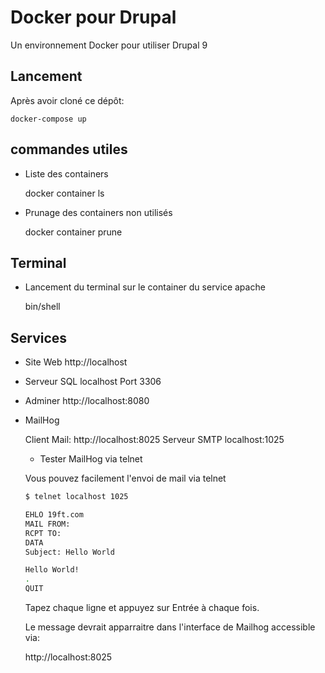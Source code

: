 # Docker pour Drupal

Un environnement Docker pour utiliser Drupal 9

## Lancement

Après avoir cloné ce dépôt:

	docker-compose up

## commandes utiles

* Liste des containers

	docker container ls

* Prunage des containers non utilisés

	docker container prune

## Terminal

* Lancement du terminal sur le container du service apache

	bin/shell

## Services

* Site Web
	http://localhost

* Serveur SQL
	localhost
	Port 3306

* Adminer
	http://localhost:8080

* MailHog

	Client Mail: http://localhost:8025
	Serveur SMTP localhost:1025

	* Tester MailHog via telnet

	Vous pouvez facilement l'envoi de mail via telnet

	```bash
	$ telnet localhost 1025

	EHLO 19ft.com
	MAIL FROM:
	RCPT TO:
	DATA
	Subject: Hello World

	Hello World!
	.
	QUIT
	```

	Tapez chaque ligne et appuyez sur Entrée à chaque fois.

	Le message devrait apparraitre dans l'interface de Mailhog accessible via:

	http://localhost:8025
